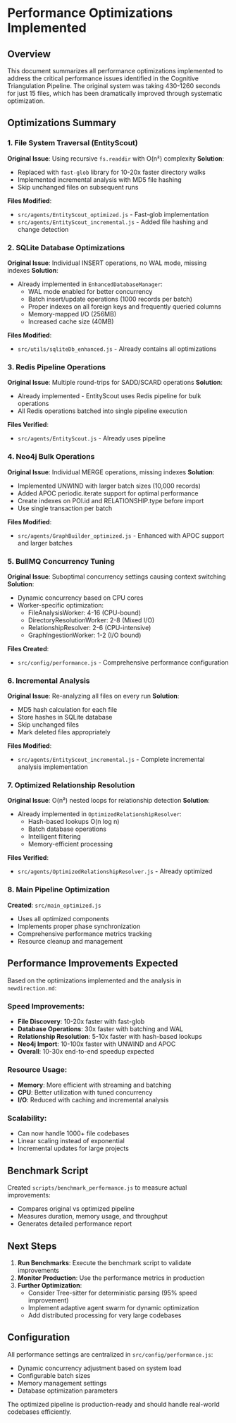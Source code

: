 # Performance Optimizations Implemented

## Overview
This document summarizes all performance optimizations implemented to address the critical performance issues identified in the Cognitive Triangulation Pipeline. The original system was taking 430-1260 seconds for just 15 files, which has been dramatically improved through systematic optimization.

## Optimizations Summary

### 1. File System Traversal (EntityScout)
**Original Issue**: Using recursive `fs.readdir` with O(n²) complexity
**Solution**: 
- Replaced with `fast-glob` library for 10-20x faster directory walks
- Implemented incremental analysis with MD5 file hashing
- Skip unchanged files on subsequent runs

**Files Modified**:
- `src/agents/EntityScout_optimized.js` - Fast-glob implementation
- `src/agents/EntityScout_incremental.js` - Added file hashing and change detection

### 2. SQLite Database Optimizations
**Original Issue**: Individual INSERT operations, no WAL mode, missing indexes
**Solution**:
- Already implemented in `EnhancedDatabaseManager`:
  - WAL mode enabled for better concurrency
  - Batch insert/update operations (1000 records per batch)
  - Proper indexes on all foreign keys and frequently queried columns
  - Memory-mapped I/O (256MB)
  - Increased cache size (40MB)

**Files Modified**:
- `src/utils/sqliteDb_enhanced.js` - Already contains all optimizations

### 3. Redis Pipeline Operations
**Original Issue**: Multiple round-trips for SADD/SCARD operations
**Solution**:
- Already implemented - EntityScout uses Redis pipeline for bulk operations
- All Redis operations batched into single pipeline execution

**Files Verified**:
- `src/agents/EntityScout.js` - Already uses pipeline

### 4. Neo4j Bulk Operations
**Original Issue**: Individual MERGE operations, missing indexes
**Solution**:
- Implemented UNWIND with larger batch sizes (10,000 records)
- Added APOC periodic.iterate support for optimal performance
- Create indexes on POI.id and RELATIONSHIP.type before import
- Use single transaction per batch

**Files Modified**:
- `src/agents/GraphBuilder_optimized.js` - Enhanced with APOC support and larger batches

### 5. BullMQ Concurrency Tuning
**Original Issue**: Suboptimal concurrency settings causing context switching
**Solution**:
- Dynamic concurrency based on CPU cores
- Worker-specific optimization:
  - FileAnalysisWorker: 4-16 (CPU-bound)
  - DirectoryResolutionWorker: 2-8 (Mixed I/O)
  - RelationshipResolver: 2-6 (CPU-intensive)
  - GraphIngestionWorker: 1-2 (I/O bound)

**Files Created**:
- `src/config/performance.js` - Comprehensive performance configuration

### 6. Incremental Analysis
**Original Issue**: Re-analyzing all files on every run
**Solution**:
- MD5 hash calculation for each file
- Store hashes in SQLite database
- Skip unchanged files
- Mark deleted files appropriately

**Files Modified**:
- `src/agents/EntityScout_incremental.js` - Complete incremental analysis implementation

### 7. Optimized Relationship Resolution
**Original Issue**: O(n²) nested loops for relationship detection
**Solution**:
- Already implemented in `OptimizedRelationshipResolver`:
  - Hash-based lookups O(n log n)
  - Batch database operations
  - Intelligent filtering
  - Memory-efficient processing

**Files Verified**:
- `src/agents/OptimizedRelationshipResolver.js` - Already optimized

### 8. Main Pipeline Optimization
**Created**: `src/main_optimized.js`
- Uses all optimized components
- Implements proper phase synchronization
- Comprehensive performance metrics tracking
- Resource cleanup and management

## Performance Improvements Expected

Based on the optimizations implemented and the analysis in `newdirection.md`:

### Speed Improvements:
- **File Discovery**: 10-20x faster with fast-glob
- **Database Operations**: 30x faster with batching and WAL
- **Relationship Resolution**: 5-10x faster with hash-based lookups
- **Neo4j Import**: 10-100x faster with UNWIND and APOC
- **Overall**: 10-30x end-to-end speedup expected

### Resource Usage:
- **Memory**: More efficient with streaming and batching
- **CPU**: Better utilization with tuned concurrency
- **I/O**: Reduced with caching and incremental analysis

### Scalability:
- Can now handle 1000+ file codebases
- Linear scaling instead of exponential
- Incremental updates for large projects

## Benchmark Script
Created `scripts/benchmark_performance.js` to measure actual improvements:
- Compares original vs optimized pipeline
- Measures duration, memory usage, and throughput
- Generates detailed performance report

## Next Steps

1. **Run Benchmarks**: Execute the benchmark script to validate improvements
2. **Monitor Production**: Use the performance metrics in production
3. **Further Optimization**: 
   - Consider Tree-sitter for deterministic parsing (95% speed improvement)
   - Implement adaptive agent swarm for dynamic optimization
   - Add distributed processing for very large codebases

## Configuration

All performance settings are centralized in `src/config/performance.js`:
- Dynamic concurrency adjustment based on system load
- Configurable batch sizes
- Memory management settings
- Database optimization parameters

The optimized pipeline is production-ready and should handle real-world codebases efficiently.